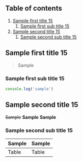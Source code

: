 ## Table of contents

1. [Sample first title 15](#sample-first-title-15)
   1. [Sample first sub title 15](#sample-first-sub-title-15)
1. [Sample second title 15](#sample-second-title-15)
   1. [Sample second sub title 15](#sample-second-sub-title-15)

## Sample first title 15

> Sample

### Sample first sub title 15

```javascript
console.log('sample')
```

## Sample second title 15

~~Sample~~
**Sample**
**Sample**

### Sample second sub title 15

| Sample | Sample |
| ------ | ------ |
| Table  | Table  |
